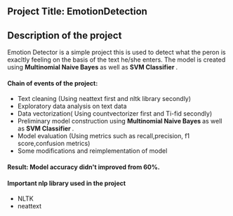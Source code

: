 ## Project Title: EmotionDetection

## Description of the project
Emotion Detector is a simple project this is used to detect what the peron is exacltly feeling on the basis of the text he/she enters. The model is created using <b> Multinomial Naive Bayes </b> as well as <b> SVM Classifier </b>. 

#### Chain of events of the project:

* Text cleaning (Using neattext first and nltk library secondly)
* Exploratory data analysis on text data
* Data vectorization( Using countvectorizer first and Ti-fid secondly)
* Preliminary model construction using  <b> Multinomial Naive Bayes </b> as well as <b> SVM Classifier </b>.
* Model evaluation (Using metrics such as recall,precision, f1 score,confusion metrics)
* Some modifications and reimplementation of model

#### Result: Model accuracy didn't improved from 60%.

#### Important nlp library used in the project

* NLTK
* neattext


